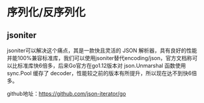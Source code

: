 # 序列化/反序列化

## jsoniter

jsoniter可以解决这个痛点，其是一款快且灵活的 JSON 解析器，具有良好的性能并能100%兼容标准库，我们可以使用jsoniter替代encoding/json，官方文档称可以比标准库快6倍多，后来Go官方在go1.12版本对 json.Unmarshal 函数使用 sync.Pool 缓存了 decoder，性能较之前的版本有所提升，所以现在达不到快6倍多。

github地址：https://github.com/json-iterator/go